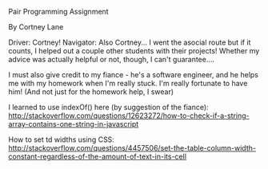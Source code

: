 Pair Programming Assignment

By Cortney Lane

Driver: Cortney!
Navigator: Also Cortney... I went the asocial route but if it counts,
  I helped out a couple other students with their projects! Whether
  my advice was actually helpful or not, though, I can't guarantee....

I must also give credit to my fiance - he's a software engineer, and he helps me
  with my homework when I'm really stuck. I'm really fortunate to have him! (And
  not just for the homework help, I swear)

I learned to use indexOf() here (by suggestion of the fiance):
http://stackoverflow.com/questions/12623272/how-to-check-if-a-string-array-contains-one-string-in-javascript

How to set td widths using CSS:
http://stackoverflow.com/questions/4457506/set-the-table-column-width-constant-regardless-of-the-amount-of-text-in-its-cell
